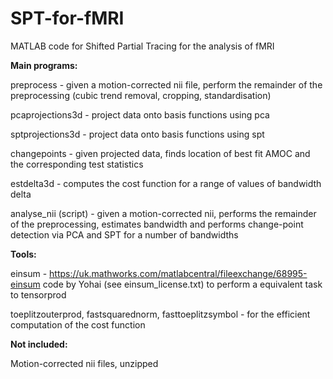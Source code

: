 # SPT-for-fMRI
MATLAB code for Shifted Partial Tracing for the analysis of fMRI

**Main programs:**

preprocess - given a motion-corrected nii file, perform the remainder of the preprocessing (cubic trend removal, cropping, standardisation)

pcaprojections3d - project data onto basis functions using pca

sptprojections3d - project data onto basis functions using spt

changepoints - given projected data, finds location of best fit AMOC and the corresponding test statistics

estdelta3d - computes the cost function for a range of values of bandwidth delta

analyse_nii (script) - given a motion-corrected nii, performs the remainder of the preprocessing, estimates bandwidth and performs change-point detection via PCA and SPT for a number of bandwidths

**Tools:**

einsum - https://uk.mathworks.com/matlabcentral/fileexchange/68995-einsum code by Yohai (see einsum_license.txt) to perform a equivalent task to tensorprod

toeplitzouterprod, fastsquarednorm, fasttoeplitzsymbol - for the efficient computation of the cost function

**Not included:**

Motion-corrected nii files, unzipped
